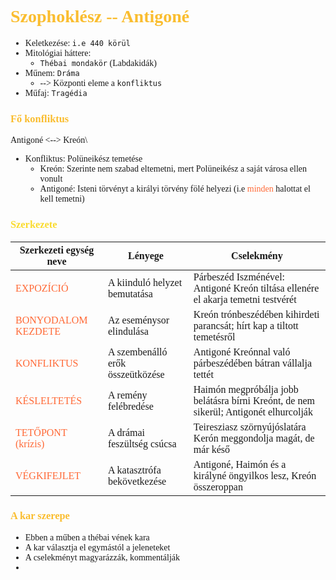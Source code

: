 <span style = "font-family:'cascadia code'">

<span style="color:#ff6835"></span>
<span style="color:#fabd2f"></span>

# <span style="color:#fabd2f"> Szophoklész -- Antigoné

- Keletkezése: `i.e 440 körül`
- Mitológiai háttere: 
  - `Thébai mondakör` (Labdakidák)
- Műnem: `Dráma`
  - --> Központi eleme a `konfliktus`
- Műfaj: `Tragédia`

### <span style="color:#fabd2f">Fő konfliktus
Antigoné <--> Kreón\
- Konfliktus: Polüneikész temetése
  - Kreón: Szerinte nem szabad eltemetni, mert Polüneikész a saját városa ellen vonult
  - Antigoné: Isteni törvényt a királyi törvény fölé helyezi (i.e <span style="color:#ff6835">minden</span> halottat el kell temetni)
### <span style="color:#fadb2f">Szerkezete
|Szerkezeti egység neve|Lényege|Cselekmény|
|-----|-----|-----|
|<span style="color:#ff6835">EXPOZÍCIÓ|A kiinduló helyzet bemutatása|Párbeszéd Iszménével: Antigoné Kreón tiltása ellenére el akarja temetni testvérét|
|<span style="color:#ff6835">BONYODALOM KEZDETE|Az eseménysor elindulása| Kreón trónbeszédében kihirdeti parancsát; hírt kap a tiltott temetésről|
|<span style="color:#ff6835">KONFLIKTUS|A szembenálló erők összeütközése|Antigoné Kreónnal való párbeszédében bátran vállalja tettét|
|<span style="color:#ff6835">KÉSLELTETÉS|A remény felébredése|Haimón megpróbálja jobb belátásra bírni Kreónt, de nem sikerül; Antigonét elhurcolják|
|<span style="color:#ff6835">TETŐPONT (krízis)|A drámai feszültség csúcsa|Teiresziasz szörnyújóslatára Kerón meggondolja magát, de már késő|
|<span style="color:#ff6835">VÉGKIFEJLET|A katasztrófa bekövetkezése|Antigoné, Haimón és a királyné öngyilkos lesz, Kreón összeroppan|

### <span style="color:#fabd2f">A kar szerepe
- Ebben a műben a thébai vének kara
- A kar választja el egymástól a jeleneteket
- A cselekményt magyarázzák, kommentálják
- 